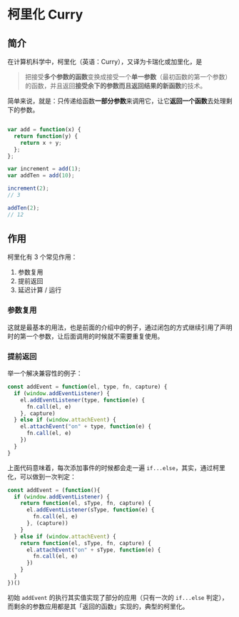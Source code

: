 # 柯里化 Curry


## 简介

在计算机科学中，柯里化（英语：Curry），又译为卡瑞化或加里化，是

> 把接受**多个参数的函数**变换成接受一个**单一参数**（最初函数的第一个参数）的函数，并且返回**接受余下的参数而且返回结果的新函数**的技术。

简单来说，就是：只传递给函数**一部分参数**来调用它，让它**返回一个函数**去处理剩下的参数。

```javascript

var add = function(x) {
  return function(y) {
    return x + y;
  };
};

var increment = add(1);
var addTen = add(10);

increment(2);
// 3

addTen(2);
// 12

```

## 作用

柯里化有 3 个常见作用：

1. 参数复用
2. 提前返回
3. 延迟计算 / 运行

### 参数复用

这就是最基本的用法，也是前面的介绍中的例子，通过闭包的方式继续引用了声明时的第一个参数，让后面调用的时候就不需要重复使用。

### 提前返回

举一个解决兼容性的例子：

```javascript
const addEvent = function(el, type, fn, capture) {
  if (window.addEventListener) {
    el.addEventListener(type, function(e) {
      fn.call(el, e)
    }, capture)
  } else if (window.attachEvent) {
    el.attachEvent("on" + type, function(e) {
      fn.call(el, e)
    })
  }
}
```

上面代码意味着，每次添加事件的时候都会走一遍 `if...else`，其实，通过柯里化，可以做到一次判定：

```js
const addEvent = (function(){
  if (window.addEventListener) {
    return function(el, sType, fn, capture) {
      el.addEventListener(sType, function(e) {
        fn.call(el, e)
      }, (capture))
    }
  } else if (window.attachEvent) {
    return function(el, sType, fn, capture) {
      el.attachEvent("on" + sType, function(e) {
        fn.call(el, e)
      })
    }
  }
})()
```
初始 `addEvent` 的执行其实值实现了部分的应用（只有一次的 `if...else` 判定），而剩余的参数应用都是其「返回的函数」实现的，典型的柯里化。

